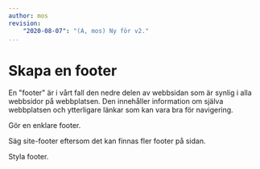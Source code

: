 ```yaml
---
author: mos
revision:
    "2020-08-07": "(A, mos) Ny för v2."
...
```

Skapa en footer
==================================

En "footer" är i vårt fall den nedre delen av webbsidan som är synlig i alla webbsidor på webbplatsen. Den innehåller information om själva webbplatsen och ytterligare länkar som kan vara bra för navigering.

<!--more-->

Gör en enklare footer.

Säg site-footer eftersom det kan finnas fler footer på sidan.

Styla footer.
